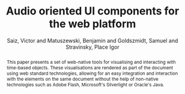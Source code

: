 --- 
  title: "Audio oriented UI components for the web platform" 
  abstract: "This paper presents a set of web-native tools for visualising and interacting with time-based objects. These visualisations are rendered as part of the document using web standard technologies, allowing for an easy integration and interaction with the elements on the same document without the help of non-native technologies such as Adobe Flash, Microsoft's Silverlight or Oracle's Java." 
  address: "Paris" 
  author: "Saiz, Victor and Matuszewski, Benjamin and Goldszmidt, Samuel and Stravinsky, Place Igor" 
  booktitle: "Proceedings of the International Web Audio Conference" 
  editor: "Goldszmidt, Samuel and Schnell, Norbert and Saiz, Victor and Matuszewski, Benjamin" 
  month: "Proceedings of the International Web Audio Conference"
  pages: "1--5" 
  publisher: "IRCAM" 
  series: "WAC '15"
  type: "Paper"  
  year: "2015" 
  id: "2015_27" 
  tags: year2015 
  pdflink: /_data/papers/pdf/2015/2015_27.pdf
  ISSN: Can't find it!
---